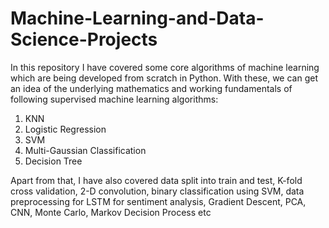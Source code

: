 # Machine-Learning-and-Data-Science-Projects
In this repository I have covered some core algorithms of machine learning which are being developed from scratch in Python. 
With these, we can get an idea of the underlying mathematics and working fundamentals of following supervised machine learning algorithms:
1. KNN
2. Logistic Regression
3. SVM
4. Multi-Gaussian Classification
5. Decision Tree

Apart from that, I have also covered data split into train and test, K-fold cross validation, 2-D convolution, binary classification using SVM, data preprocessing for LSTM for sentiment analysis, Gradient Descent, PCA, CNN, Monte Carlo, Markov Decision Process etc
